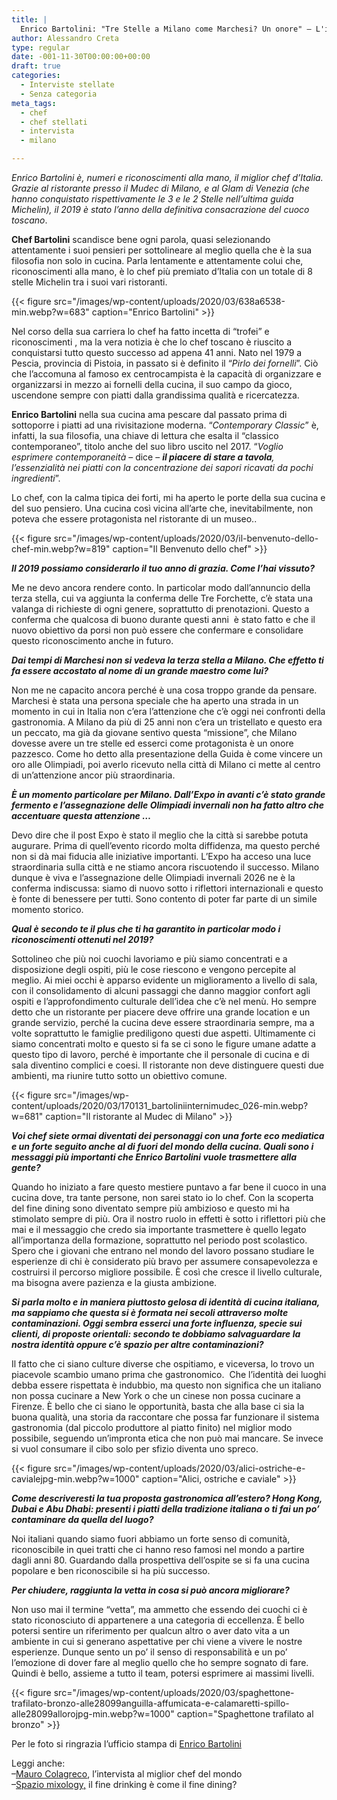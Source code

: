 ```yaml
---
title: |
  Enrico Bartolini: "Tre Stelle a Milano come Marchesi? Un onore" – L'intervista
author: Alessandro Creta
type: regular
date: -001-11-30T00:00:00+00:00
draft: true
categories:
  - Interviste stellate
  - Senza categoria
meta_tags:
  - chef
  - chef stellati
  - intervista
  - milano

---
```

_Enrico Bartolini è, numeri e riconoscimenti alla mano, il miglior chef d’Italia. Grazie al ristorante presso il Mudec di Milano, e al Glam di Venezia (che hanno conquistato rispettivamente le 3 e le 2 Stelle nell&#8217;ultima guida Michelin), il 2019 è stato l’anno della definitiva consacrazione del cuoco toscano_.

**Chef Bartolini** scandisce bene ogni parola, quasi selezionando attentamente i suoi pensieri per sottolineare al meglio quella che è la sua filosofia non solo in cucina. Parla lentamente e attentamente colui che, riconoscimenti alla mano, è lo chef più premiato d’Italia con un totale di 8 stelle Michelin tra i suoi vari ristoranti. 


{{< figure src="/images/wp-content/uploads/2020/03/638a6538-min.webp?w=683" caption="Enrico Bartolini" >}}


Nel corso della sua carriera lo chef ha fatto incetta di “trofei” e riconoscimenti , ma la vera notizia è che lo chef toscano è riuscito a conquistarsi tutto questo successo ad appena 41 anni. Nato nel 1979 a Pescia, provincia di Pistoia, in passato si è definito il “_Pirlo dei fornelli_”. Ciò che l’accomuna al famoso ex centrocampista è la capacità di organizzare e organizzarsi in mezzo ai fornelli della cucina, il suo campo da gioco, uscendone sempre con piatti dalla grandissima qualità e ricercatezza.

**Enrico Bartolini** nella sua cucina ama pescare dal passato prima di sottoporre i piatti ad una rivisitazione moderna. “_Contemporary Classic_” è, infatti, la sua filosofia, una chiave di lettura che esalta il “classico contemporaneo”, titolo anche del suo libro uscito nel 2017. “_Voglio esprimere contemporaneità_ &#8211; dice &#8211; _**il piacere di stare a tavola**, l’essenzialità nei piatti con la concentrazione dei sapori ricavati da pochi ingredienti_”.

Lo chef, con la calma tipica dei forti, mi ha aperto le porte della sua cucina e del suo pensiero. Una cucina così vicina all&#8217;arte che, inevitabilmente, non poteva che essere protagonista nel ristorante di un museo..


{{< figure src="/images/wp-content/uploads/2020/03/il-benvenuto-dello-chef-min.webp?w=819" caption="Il Benvenuto dello chef" >}}


**_Il 2019 possiamo considerarlo il tuo anno di grazia. Come l’hai vissuto?_**

Me ne devo ancora rendere conto. In particolar modo dall’annuncio della terza stella, cui va aggiunta la conferma delle Tre Forchette, c’è stata una valanga di richieste di ogni genere, soprattutto di prenotazioni. Questo a conferma che qualcosa di buono durante questi anni&nbsp; è stato fatto e che il nuovo obiettivo da porsi non può essere che confermare e consolidare questo riconoscimento anche in futuro.

**_Dai tempi di Marchesi non si vedeva la terza stella a Milano. Che effetto ti fa essere accostato al nome di un grande maestro come lui?_**

Non me ne capacito ancora perché è una cosa troppo grande da pensare. Marchesi è stata una persona speciale che ha aperto una strada in un momento in cui in Italia non c’era l’attenzione che c’è oggi nei confronti della gastronomia. A Milano da più di 25 anni non c’era un tristellato e questo era un peccato, ma già da giovane sentivo questa “missione”, che Milano dovesse avere un tre stelle ed esserci come protagonista è un onore pazzesco. Come ho detto alla presentazione della Guida è come vincere un oro alle Olimpiadi, poi averlo ricevuto nella città di Milano ci mette al centro di un’attenzione ancor più straordinaria.

**_È un momento particolare per Milano. Dall’Expo in avanti c’è stato grande fermento e l’assegnazione delle Olimpiadi invernali non ha fatto altro che accentuare questa attenzione …_**  
  
Devo dire che il post Expo è stato il meglio che la città si sarebbe potuta augurare. Prima di quell’evento ricordo molta diffidenza, ma questo perché non si dà mai fiducia alle iniziative importanti. L’Expo ha acceso una luce straordinaria sulla città e ne stiamo ancora riscuotendo il successo. Milano dunque è viva e l’assegnazione delle Olimpiadi invernali 2026 ne è la conferma indiscussa: siamo di nuovo sotto i riflettori internazionali e questo è fonte di benessere per tutti. Sono contento di poter far parte di un simile momento storico.

**_Qual è secondo te il plus che ti ha garantito in particolar modo i riconoscimenti ottenuti nel 2019?_**

Sottolineo che più noi cuochi lavoriamo e più siamo concentrati e a disposizione degli ospiti, più le cose riescono e vengono percepite al meglio. Ai miei occhi è apparso evidente un miglioramento a livello di sala, con il consolidamento di alcuni passaggi che danno maggior confort agli ospiti e l’approfondimento culturale dell’idea che c’è nel menù. Ho sempre detto che un ristorante per piacere deve offrire una grande location e un grande servizio, perché la cucina deve essere straordinaria sempre, ma a volte soprattutto le famiglie prediligono questi due aspetti. Ultimamente ci siamo concentrati molto e questo si fa se ci sono le figure umane adatte a questo tipo di lavoro, perché è importante che il personale di cucina e di sala diventino complici e coesi. Il ristorante non deve distinguere questi due ambienti, ma riunire tutto sotto un obiettivo comune.&nbsp;&nbsp;


{{< figure src="/images/wp-content/uploads/2020/03/170131_bartoliniinternimudec_026-min.webp?w=681" caption="Il ristorante al Mudec di Milano" >}}


**_Voi chef siete ormai diventati dei personaggi con una forte eco mediatica e un forte seguito anche al di fuori del mondo della cucina. Quali sono i messaggi più importanti che Enrico Bartolini vuole trasmettere alla gente?_**

Quando ho iniziato a fare questo mestiere puntavo a far bene il cuoco in una cucina dove, tra tante persone, non sarei stato io lo chef. Con la scoperta del fine dining sono diventato sempre più ambizioso e questo mi ha stimolato sempre di più. Ora il nostro ruolo in effetti è sotto i riflettori più che mai e il messaggio che credo sia importante trasmettere è quello legato all’importanza della formazione, soprattutto nel periodo post scolastico. Spero che i giovani che entrano nel mondo del lavoro possano studiare le esperienze di chi è considerato più bravo per assumere consapevolezza e costruirsi il percorso migliore possibile. È così che cresce il livello culturale, ma bisogna avere pazienza e la giusta ambizione.

**_Si parla molto e in maniera piuttosto gelosa di identità di cucina italiana, ma sappiamo che questa si è formata nei secoli attraverso molte contaminazioni. Oggi sembra esserci una forte influenza, specie sui clienti, di proposte orientali: secondo te dobbiamo salvaguardare la nostra identità oppure c’è spazio per altre contaminazioni?_**

Il fatto che ci siano culture diverse che ospitiamo, e viceversa, lo trovo un piacevole scambio umano prima che gastronomico.&nbsp; Che l’identità dei luoghi debba essere rispettata è indubbio, ma questo non significa che un italiano non possa cucinare a New York o che un cinese non possa cucinare a Firenze. È bello che ci siano le opportunità, basta che alla base ci sia la buona qualità, una storia da raccontare che possa far funzionare il sistema gastronomia (dal piccolo produttore al piatto finito) nel miglior modo possibile, seguendo un’impronta etica che non può mai mancare. Se invece si vuol consumare il cibo solo per sfizio diventa uno spreco.


{{< figure src="/images/wp-content/uploads/2020/03/alici-ostriche-e-cavialejpg-min.webp?w=1000" caption="Alici, ostriche e caviale" >}}


**_Come descriveresti la tua proposta gastronomica all’estero? Hong Kong, Dubai e Abu Dhabi: presenti i piatti della tradizione italiana o ti fai un po’ contaminare da quella del luogo?_**

Noi italiani quando siamo fuori abbiamo un forte senso di comunità, riconoscibile in quei tratti che ci hanno reso famosi nel mondo a partire dagli anni 80. Guardando dalla prospettiva dell’ospite se si fa una cucina popolare e ben riconoscibile si ha più successo.

**_Per chiudere, raggiunta la vetta in cosa si può ancora migliorare?_**

Non uso mai il termine “vetta”, ma ammetto che essendo dei cuochi ci è stato riconosciuto di appartenere a una categoria di eccellenza. È bello potersi sentire un riferimento per qualcun altro o aver dato vita a un ambiente in cui si generano aspettative per chi viene a vivere le nostre esperienze. Dunque sento un po’ il senso di responsabilità e un po’ l’emozione di dover fare al meglio quello che ho sempre sognato di fare. Quindi è bello, assieme a tutto il team, potersi esprimere ai massimi livelli.&nbsp;


{{< figure src="/images/wp-content/uploads/2020/03/spaghettone-trafilato-bronzo-alle28099anguilla-affumicata-e-calamaretti-spillo-alle28099allorojpg-min.webp?w=1000" caption="Spaghettone trafilato al bronzo" >}}


Per le foto si ringrazia l&#8217;ufficio stampa di <a rel="noreferrer noopener" aria-label="Enrico Bartolini (apre in una nuova scheda)" href="https://www.enricobartolini.net/" target="_blank">Enrico Bartolini</a>

Leggi anche:  
&#8211;<a rel="noreferrer noopener" aria-label="Mauro Colagreco (apre in una nuova scheda)" href="https://aleepepe.com/2020/02/09/mauro-colagreco-mirazur-intervista/" target="_blank">Mauro Colagreco</a>, l&#8217;intervista al miglior chef del mondo  
&#8211;<a href="https://aleepepe.com/2020/02/23/fine-drinking-come-fine-dining/" target="_blank" rel="noreferrer noopener" aria-label="Spazio mixology, (apre in una nuova scheda)">Spazio mixology,</a> il fine drinking è come il fine dining?